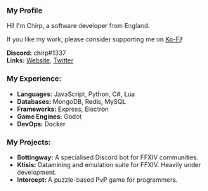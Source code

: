 ### My Profile

Hi! I'm Chirp, a software developer from England.

If you like my work, please consider supporting me on [Ko-Fi](https://ko-fi.com/chirpcodes)!

**Discord:** chirp#1337
<br/>
**Links:** [Website](https://chirp.codes), [Twitter](https://twitter.com/chirp_codes)

### My Experience:
- **Languages:** JavaScript, Python, C#, Lua
- **Databases:** MongoDB, Redis, MySQL
- **Frameworks:** Express, Electron
- **Game Engines:** Godot
- **DevOps:** Docker

### My Projects:
- **Bottingway:** A specialised Discord bot for FFXIV communities.
- **Ktisis:** Datamining and emulation suite for FFXIV. Heavily under development.
- **Intercept:** A puzzle-based PvP game for programmers.

<!--
**chrpy/chrpy** is a ✨ _special_ ✨ repository because its `README.md` (this file) appears on your GitHub profile.

Here are some ideas to get you started:

- 🔭 I’m currently working on ...
- 🌱 I’m currently learning ...
- 👯 I’m looking to collaborate on ...
- 🤔 I’m looking for help with ...
- 💬 Ask me about ...
- 📫 How to reach me: ...
- 😄 Pronouns: ...
- ⚡ Fun fact: ...
-->

